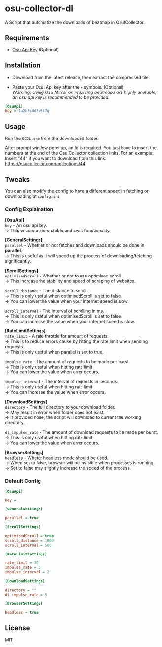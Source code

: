 # osu-collector-dl

A Script that automatize the downloads of beatmap in Osu!Collector.

## Requirements

- [Osu Api Key](https://old.ppy.sh/p/api) (Optional)

## Installation

- Download from the latest release, then extract the compressed file.

- Paste your Osu! Api key after the `=` symbols. (Optional)\
_Warning: Using Osu Mirror on resolving beatmaps are highly unstable, an osu api key is recommended to be provided._

```ini
[OsuApi]
key = 1a2b3c4d5e6f7g
```

## Usage

Run the `OCDL.exe` from the downloaded folder.

After prompt window pops up, an Id is required. You just have to insert the numbers at the end of the Osu!Collector collection links.
For an example: Insert "44" if you want to download from this link: https://osucollector.com/collections/44

## Tweaks

You can also modify the config to have a different speed in fetching or downloading at `config.ini`

### Config Explaination

**[OsuApi]**\
`key` - An osu api key.\
-> This ensure a more stable and swift functionality.

**[GeneralSettings]**\
`parallel` - Whether or not fetches and downloads should be done in **parallel**. \
-> This is useful as it will speed up the process of downloading/fetching significantly.

**[ScrollSettings]**\
`optimisedScroll` - Whether or not to use optimised scroll.\
-> This increase the stability and speed of scraping of websites.

`scroll_distance` - The distance to scroll.\
-> This is only useful when optimisedScroll is set to false.\
-> You can lower the value when your internet speed is slow.

`scroll_interval` - The interval of scrolling in ms.\
-> This is only useful when optimisedScroll is set to false.\
-> You can increase the value when your internet speed is slow.

**[RateLimitSettings]**\
`rate_limit` - A rate throttle for amount of requests.\
-> This is to reduce errors cause by hitting the rate limit when sending requests.\
-> This is only useful when parallel is set to true.

`impulse_rate` - The amount of requests to be made per burst.\
-> This is only useful when hitting rate limit\
-> You can lower the value when error occurs.

`impulse_interval` - The interval of requests in seconds.\
-> This is only useful when hitting rate limit\
-> You can increase the value when error occurs.

**[DownloadSettings]**\
`directory` - The full directory to your download folder.\
-> May result in error when folder does not exist.\
-> If provided none, the script will download to current the working directory.

`dl_impulse_rate` - The amount of download requests to be made per burst.\
-> This is only useful when hitting rate limit\
-> You can lower the value when error occurs.

**[BrowserSettings]**\
`headless` - Wheter headless mode should be used.\
-> When set to false, browser will be invisible when processes is running.\
-> Set to false may slightly increase the speed of the process.

### Default Config
```ini
[OsuApi]

key = 

[GeneralSettings]

parallel = true

[ScrollSettings]

optimisedScroll = true
scroll_distance = 1000
scroll_interval = 500

[RateLimitSettings]

rate_limit = 30
impulse_rate = 5
impulse_interval = 2

[DownloadSettings]

directory = ""
dl_impulse_rate = 5

[BrowserSettings]

headless = true
```

## License

[MIT](https://choosealicense.com/licenses/mit/)
